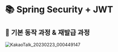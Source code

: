 # :books: Spring Security + JWT

## :pushpin: 기본 동작 과정 & 재발급 과정
![KakaoTalk_20230223_000449147](https://user-images.githubusercontent.com/104367835/220662505-740891fb-c762-47f4-ac4f-012d0c10fb5b.jpg)

